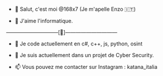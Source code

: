  





- 👋 Salut, c'est moi @168x7 (Je m'apelle Enzo 🇮🇹)

- 👀 J'aime l'informatique.

——————————[🏴]——————————

- 🌱 Je code actuellement en c#, c++, js, python, osint

- 🏴 Je suis actuellement dans un projet de Cyber Security.

- 📫 Vous pouvez me contacter sur Instagram : katana_italia
